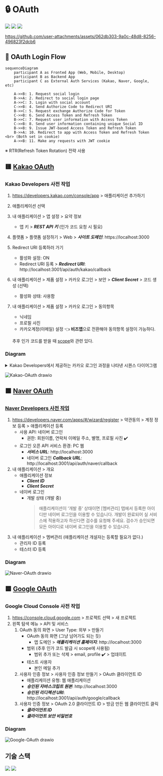 # 🔒 OAuth

<p>
  <a href="#kakao-oauth"><img src="https://img.shields.io/badge/Kakao-FEE500?style=for-the-badge"></a>
  <a href="#naver-oauth"><img src="https://img.shields.io/badge/Naver-03C75A?style=for-the-badge"></a>
  <a href="#google-oauth"><img src="https://img.shields.io/badge/Google-4285F4?style=for-the-badge"></a>
</p>

https://github.com/user-attachments/assets/062db303-9a0c-48d8-8256-496823f2dcb6

## 🔄 OAuth Login Flow

```mermaid
sequenceDiagram
    participant A as Fronted App (Web, Mobile, Desktop)
    participant B as Backend App
    participant C as External Auth Services (Kakao, Naver, Google, etc)

    A->>B: 1. Request social login
    B->>A: 2. Redirect to social login page
    A->>C: 3. Login with social account
    C->>B: 4. Send Authorize Code to Redirect URI
    B->>C: 5. Request exchange Authorize Code for Token
    C->>B: 6. Send Access Token and Refresh Token
    B->>C: 7. Request user information with Access Token
    C->>B: 8. Send user information containing unique Social ID
    B->>B: 9. Issue JWT-based Access Token and Refresh Token
    B->>A: 10. Redirect to app with Access Token and Refresh Token <br> (Both set in cookie)
    A->>B: 11. Make any requests with JWT cookie
```

※ RTR(Refresh Token Rotation) 전략 사용

## 🟨 [Kakao OAuth](https://developers.kakao.com/docs/latest/ko/kakaologin/rest-api)

### Kakao Developers 사전 작업

1. https://developers.kakao.com/console/app > 애플리케이션 추가하기
2. 애플리케이션 선택
3. 내 애플리케이션 > 앱 설정 > 요약 정보
   - 앱 키 > **_REST API 키_** (인가 코드 요청 시 필요)
4. 플랫폼 > 플랫폼 설정하기 > Web > **_사이트 도메인_**: https://localhost:3000
5. Redirect URI 등록하러 가기
   - 활성화 설정: ON
   - Redirect URI 등록 > **_Redirect URI_**: http://localhost:3001/api/auth/kakao/callback
6. 내 애플리케이션 > 제품 설정 > 카카오 로그인 > 보안 > **_Client Secret_** > 코드 생성 (선택)
   - 활성화 상태: 사용함
7. 내 애플리케이션 > 제품 설정 > 카카오 로그인 > 동의항목

   - 닉네임
   - 프로필 사진
   - 카카오계정(이메일) 설정 👈 **비즈앱**으로 전환해야 동의항목 설정이 가능하다.

   추후 인가 코드를 받을 때 [scope](https://developers.kakao.com/docs/latest/ko/kakaologin/common#user-info-kakao-account)와 관련 있다.

### Diagram

<details>
<summary>Kakao Developers에서 제공하는 카카오 로그인 과정을 나타낸 시퀀스 다이어그램</summary>
<img src="https://developers.kakao.com/docs/latest/ko/assets/style/images/kakaologin/kakaologin_sequence.png">

- Server에서 Kakao Auth Server로 인가 코드 받기 요청을 보내면 Client에 카카오계정 로그인 화면이 뜨지 않는다. Server에서 요청을 보냈기 때문에 어쩌면 당연하다. 이를 해결하기 위해 서버에서 인가 코드 받기 URL로 redirect를 시켜보려고 했으나 프론트엔드와 백엔드의 port가 달라 CORS 오류가 발생했고 결국 해결하지 못했다. 그래서 처음에는 Client에서 직접 Kakao Auth Server로 코드 받기 요청을 보내도록 했다. [추가로 찾아보니 CORS 오류는 Ajax 방식으로 요청한 경우 발생하고 a 태그로 이동해야 한다고 한다.](https://devtalk.kakao.com/t/topic/126926) a 태그로 서버에 요청을 보내고 서버에서 다시 redirect를 하니 정상적으로 동작했다.
- REDIRECT_URI를 server api로 설정했을 때 client도 해당 URI로 이동하는 이슈가 있었는데 server에서 redirect하도록 해서 해결했다.
</details>

![Kakao-OAuth drawio](https://github.com/do0ori/login-with-OAuth/assets/71831926/81719c79-5ec6-4145-bb1f-1f69e884018b)

## 🟩 [Naver OAuth](https://developers.naver.com/docs/login/web/web.md)

### [Naver Developers 사전 작업](https://developers.naver.com/docs/common/openapiguide/appregister.md#%EC%95%A0%ED%94%8C%EB%A6%AC%EC%BC%80%EC%9D%B4%EC%85%98-%EB%93%B1%EB%A1%9D)

1. https://developers.naver.com/apps/#/wizard/register > 약관동의 > 계정 정보 등록 > 애플리케이션 등록
   - 사용 API: 네이버 로그인
     - 권한: 회원이름, 연락처 이메일 주소, 별명, 프로필 사진 ✔️
   - 로그인 오픈 API 서비스 환경: PC 웹
     - **_서비스 URL_**: http://localhost:3000
     - 네이버 로그인 **_Callback URL_**: http://localhost:3001/api/auth/naver/callback
2. 내 애플리케이션 > 개요
   - 애플리케이션 정보
     - **_Client ID_**
     - **_Client Secret_**
   - 네이버 로그인
     - 개발 상태 (개발 중)
       > 애플리케이션이 ‘개발 중‘ 상태이면 [멤버관리] 탭에서 등록한 아이디만 네이버 로그인을 이용할 수 있습니다. 개발이 완료되어 실 서비스에 적용하고자 하신다면 검수를 요청해 주세요. 검수가 승인되면 모든 아이디로 네이버 로그인을 이용할 수 있습니다.
3. 내 애플리케이션 > 멤버관리 (애플리케이션 개설자는 등록할 필요가 없다.)
   - 관리자 ID 등록
   - 테스터 ID 등록

### Diagram

![Naver-OAuth drawio](https://github.com/do0ori/login-with-OAuth/assets/71831926/84b28652-7335-416d-b2ea-77e00c95c2b5)

## 🟦 [Google OAuth](https://developers.google.com/identity/protocols/oauth2/web-server?hl=ko)

### Google Cloud Console 사전 작업

1. https://console.cloud.google.com > 프로젝트 선택 > 새 프로젝트
2. 왼쪽 탐색 메뉴 > API 및 서비스
   1. OAuth 동의 화면 > User Type: 외부 > 만들기
      - OAuth 동의 화면 (그냥 넘어가도 되는 듯)
        - 앱 도메인 > **_애플리케이션 홈페이지_**: http://localhost:3000
      - 범위 (추후 인가 코드 발급 시 scope에 사용됨)
        - 범위 추가 또는 삭제 > email, profile ✔️ > 업데이트
      - 테스트 사용자
        - 본인 메일 추가
   2. 사용자 인증 정보 > 사용자 인증 정보 만들기 > OAuth 클라이언트 ID
      - 애플리케이션 유형: 웹 애플리케이션
      - **_승인된 자바스크립트 원본_**: http://localhost:3000
      - **_승인된 리디렉션 URI_**: http://localhost:3001/api/auth/google/callback
   3. 사용자 인증 정보 > OAuth 2.0 클라이언트 ID > 방금 만든 웹 클라이언트 클릭
      - **_클라이언트 ID_**
      - **_클라이언트 보안 비밀번호_**

### Diagram

![Google-OAuth drawio](https://github.com/do0ori/login-with-OAuth/assets/71831926/6607c08b-3469-4581-8d50-997f2a213cea)

## 기술 스택

<p>
  <img src="https://img.shields.io/badge/Create%20React%20App-09D3AC?style=for-the-badge&logo=Create%20React%20App&logoColor=white">
  <img src="https://img.shields.io/badge/NestJS-E0234E?style=for-the-badge&logo=NestJS&logoColor=white">
  <!-- <img src="https://img.shields.io/badge/Prisma-2D3748?style=for-the-badge&logo=Prisma&logoColor=white">
  <img src="https://img.shields.io/badge/MySQL-4479A1?style=for-the-badge&logo=MySQL&logoColor=white"> -->
</p>
